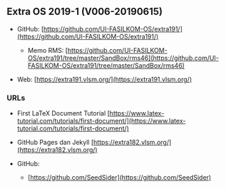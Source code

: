 ## Extra OS 2019-1 (V006-20190615)

- GitHub: [https://github.com/UI-FASILKOM-OS/extra191/](https://github.com/UI-FASILKOM-OS/extra191/)

  - Memo RMS: [https://github.com/UI-FASILKOM-OS/extra191/tree/master/SandBox/rms46](https://github.com/UI-FASILKOM-OS/extra191/tree/master/SandBox/rms46)

- Web: [https://extra191.vlsm.org/](https://extra191.vlsm.org/)


### URLs

- First LaTeX Document Tutorial 
  [https://www.latex-tutorial.com/tutorials/first-document/](https://www.latex-tutorial.com/tutorials/first-document/)

- GitHub Pages dan Jekyll
  [https://extra182.vlsm.org/](https://extra182.vlsm.org/)

- GitHub:
  - [https://github.com/SeedSider](https://github.com/SeedSider)



